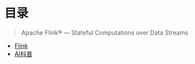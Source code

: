 # 目录

> Apache Flink® — Stateful Computations over Data Streams
* [Flink](/docs/study/BigData/Flink/Flink学习笔记)
* [AI科普](/docs/study/AI/AI科普)
